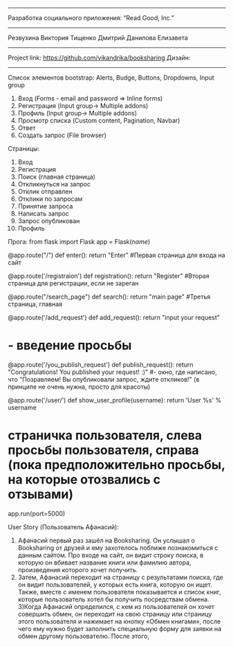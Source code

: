 ***
Разработка социального приложения: “Read Good, Inc.”
***

Резвухина Виктория
Тищенко Дмитрий
Данилова Елизавета
***
Project link: https://github.com/vikandrika/booksharing
Дизайн: 
***
Список элементов bootstrap:
Alerts, Budge, Buttons, Dropdowns, Input group
1)	Вход (Forms - email and password => Inline forms)
2)	Регистрация (Input group-> Multiple addons)
3)	Профиль (Input group-> Multiple addons)
4)	Просмотр списка (Custom content, Pagination, Navbar)
5)	Ответ 
6)	Создать запрос (File browser)

Страницы:
1)	Вход
2)	Регистрация
3)	Поиск (главная страница)
4)	Откликнуться на запрос
5)	Отклик отправлен
6)	Отклики по запросам
7)	Принятие запроса
8)	Написать запрос
9)	Запрос опубликован
10)	Профиль

Прога:
from flask import Flask
app = Flask(_name_)

@app.route("/")
def enter():
	return "Enter"
#Первая страница для входа на сайт

@app.route('/registraion')
def registration():
	return "Register"
#Вторая страница для регистрации, если не зареган

@app.route("/search_page")
def search():
  return "main page"
#Третья страница, главная


@app.route('/add_request')
def add_request():
  return "input your request"
# - введение просьбы

@app.route('/you_publish_request')
def publish_request():
  return "Congratulations! You published your request! :)"
#- окно, где написано, что "Позравляем! Вы опубликовали запрос, ждите откликов!" (в принципе не очень нужна, просто для красоты)

@app.route('/user/<username>')
def show_user_profile(username):
  return 'User %s' % username
# страничка пользователя, слева просьбы пользователя, справа (пока предположительно просьбы, на которые отозвались с отзывами)

app.run(port=5000)


User Story (Пользователь Афанасий):

1) Афанасий первый раз зашёл на Booksharing. Он услышал о Booksharing от друзей и ему захотелось поближе познакомиться с данным сайтом. Про входе на сайт, он видит строку поиска, в которую он вбивает название книги или фамилию автора, произведения которого хочет получить. 
2) Затем, Афанасий переходит на страницу с результатами поиска, где он видит пользователей, у которых есть книга, которую он ищет. Также, вместе с именем пользователя показывается и список книг, которые пользователь хотел бы получить посредствам обмена.
3)Когда Афанасий определился, с кем из пользователей он хочет совершить обмен, он переходит на свою страницу или страницу этого пользователя и нажимает на кнопку «Обмен книгами», после чего ему нужно будет заполнить специальную форму для заявки на обмен другому пользователю. После этого,
